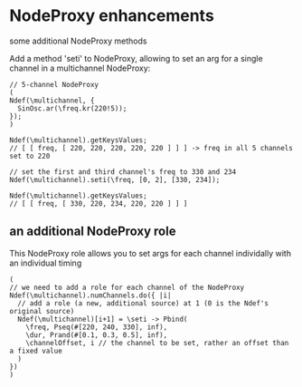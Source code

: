 # NodeProxy enhancements
some additional NodeProxy methods

Add a method 'seti' to NodeProxy, allowing to set an arg for a single channel in a multichannel NodeProxy:
```
// 5-channel NodeProxy
(
Ndef(\multichannel, {
  SinOsc.ar(\freq.kr(220!5));
});
)

Ndef(\multichannel).getKeysValues;
// [ [ freq, [ 220, 220, 220, 220, 220 ] ] ] -> freq in all 5 channels set to 220

// set the first and third channel's freq to 330 and 234
Ndef(\multichannel).seti(\freq, [0, 2], [330, 234]);

Ndef(\multichannel).getKeysValues;
// [ [ freq, [ 330, 220, 234, 220, 220 ] ] ]
```
## an additional NodeProxy role
This NodeProxy role allows you to set args for each channel individally with an individual timing
```
(
// we need to add a role for each channel of the NodeProxy
Ndef(\multichannel).numChannels.do({ |i|
  // add a role (a new, additional source) at 1 (0 is the Ndef's original source)
  Ndef(\multichannel)[i+1] = \seti -> Pbind(
    \freq, Pseq(#[220, 240, 330], inf),
    \dur, Prand(#[0.1, 0.3, 0.5], inf),
    \channelOffset, i // the channel to be set, rather an offset than a fixed value
  )
})
)
```
